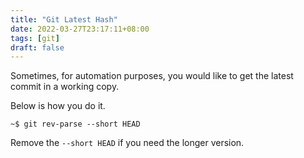 ```yaml
---
title: "Git Latest Hash"
date: 2022-03-27T23:17:11+08:00
tags: [git]
draft: false
---
```


Sometimes, for automation purposes, you would like to get the latest commit in a working copy.

Below is how you do it.
```
~$ git rev-parse --short HEAD
```

Remove the `--short HEAD` if you need the longer version.
